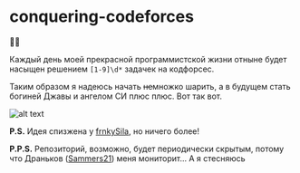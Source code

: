 # conquering-codeforces
🌚🌝


Каждый день моей прекрасной программистской жизни отныне будет насыщен решением `[1-9]\d*` задачек на кодфорсес.

Таким образом я надеюсь начать ~~не~~множко шарить, а в будущем стать богиней Джавы и ангелом СИ плюс плюс. Вот так вот.

![alt text](https://pp.userapi.com/c636417/v636417409/6d6b7/7k406fGrVmw.jpg)

**P.S.** Идея спизжена у [frnkySila](https://github.com/frnkySila), но ничего более!

**P.P.S.** Репозиторий, возможно, будет периодически скрытым, потому что Драньков ([Sammers21](https://github.com/Sammers21)) меня мониторит...  А я стесняюсь 
